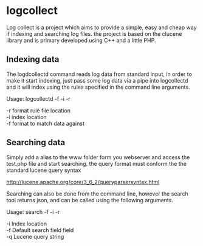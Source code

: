 logcollect
==========
Log collect is a project which aims to provide a simple, easy and
cheap way if indexing and searching log files. the project is based
on the clucene library and is primary developed using C++ and a little
PHP.

Indexing data
-------------
The logdcollectd command reads log data from standard input, 
in order to make it start indexing, just pass some log data
via a pipe into logcollectd and it will index using the rules
specified in the command line arguments.


Usage: logcollectd -f <format> -i <index> -r <rules>  
  
   -r format rule file location  
   -i index location  
   -f format to match data against  
  

Searching data
--------------
Simply add a alias to the www folder form you webserver and
access the test.php file and start searching. the query format
must conform the the standard lucene query syntax

http://lucene.apache.org/core/3_6_2/queryparsersyntax.html


Searching can also be done from the command line, however
the search tool returns json, and can be called using the
following arguments.

Usage: search -f <format> -i <index> -r <rules>  
  
   -i Index location  
   -f Default search field field  
   -q Lucene query string  



